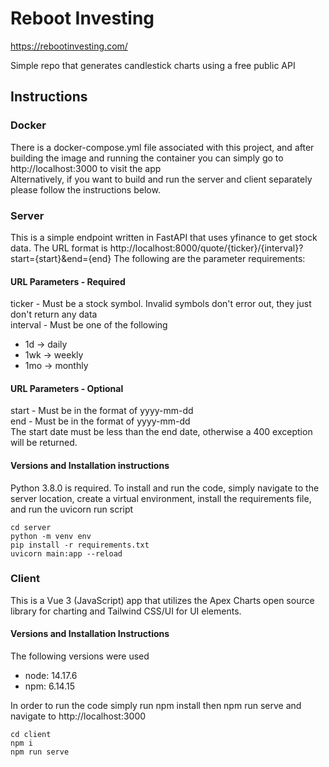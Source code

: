 # Reboot Investing
https://rebootinvesting.com/

Simple repo that generates candlestick charts using a free public API

## Instructions
### Docker
There is a docker-compose.yml file associated with this project, and after building the image and running the container you can simply go to http://localhost:3000 to visit the app  
Alternatively, if you want to build and run the server and client separately please follow the instructions below.

### Server
This is a simple endpoint written in FastAPI that uses yfinance to get stock data.  The URL format is http://localhost:8000/quote/{ticker}/{interval}?start={start}&end={end}
The following are the parameter requirements:
#### URL Parameters - Required
ticker - Must be a stock symbol.  Invalid symbols don't error out, they just don't return any data  
interval - Must be one of the following

- 1d -> daily
- 1wk -> weekly
- 1mo -> monthly

#### URL Parameters - Optional
start - Must be in the format of yyyy-mm-dd  
end - Must be in the format of yyyy-mm-dd  
The start date must be less than the end date, otherwise a 400 exception will be returned.

#### Versions and Installation instructions
Python 3.8.0 is required.  To install and run the code, simply navigate to the server location, create a virtual environment, install the requirements file, and run the uvicorn run script

```
cd server
python -m venv env
pip install -r requirements.txt
uvicorn main:app --reload
```

### Client
This is a Vue 3 (JavaScript) app that utilizes the Apex Charts open source library for charting and Tailwind CSS/UI for UI elements.

#### Versions and Installation Instructions
The following versions were used

- node: 14.17.6
- npm: 6.14.15

In order to run the code simply run npm install then npm run serve and navigate to http://localhost:3000

```
cd client
npm i
npm run serve
```

